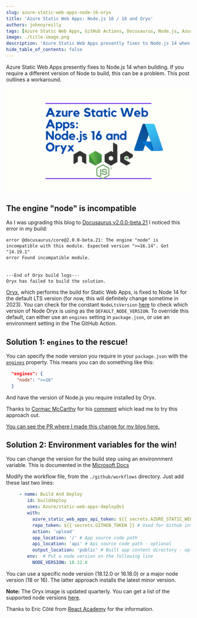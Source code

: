 ```yaml
---
slug: azure-static-web-apps-node-16-oryx
title: 'Azure Static Web Apps: Node.js 16 / 18 and Oryx'
authors: johnnyreilly
tags: [Azure Static Web Apps, GitHub Actions, Docusaurus, Node.js, Azure]
image: ./title-image.png
description: 'Azure Static Web Apps presently fixes to Node.js 14 when building. If you require a different version of Node to build, here is how.'
hide_table_of_contents: false
---
```


Azure Static Web Apps presently fixes to Node.js 14 when building. If you require a different version of Node to build, this can be a problem. This post outlines a workaround.

![title image reading "Azure Static Web Apps: Node.js 16 and Oryx" with Azure and Node.js logos](title-image.png)

<!--truncate-->

## The engine "node" is incompatible

As I was upgrading this blog to [Docusaurus v2.0.0-beta.21](https://github.com/facebook/docusaurus/releases/tag/v2.0.0-beta.21) I noticed this error in my build:

```shell
error @docusaurus/core@2.0.0-beta.21: The engine "node" is incompatible with this module. Expected version ">=16.14". Got "14.19.1"
error Found incompatible module.


---End of Oryx build logs---
Oryx has failed to build the solution.
```

[Oryx](https://github.com/microsoft/Oryx), which performs the build for Static Web Apps, is fixed to Node 14 for the default LTS version (for now, this will definitely change sometime in 2023). You can check for the constant `NodeLtsVersion` [here](https://github.com/microsoft/Oryx/blob/main/src/BuildScriptGenerator/Node/NodeConstants.cs) to check which version of Node Oryx is using as the `DEFAULT_NODE_VERSION`. To override this default, can either use an `engines` setting in `package.json`, or use an environment setting in the The GitHub Action.

## Solution 1: `engines` to the rescue!

You can specify the node version you require in your `package.json` with the [`engines`](https://docs.npmjs.com/cli/v7/configuring-npm/package-json#engines) property. This means you can do something like this:

```json
  "engines": {
    "node": ">=16"
  }
```

And have the version of Node.js you require installed by Oryx.

Thanks to [Cormac McCarthy](https://github.com/cormacpayne) for his [comment](https://github.com/Azure/static-web-apps/issues/694#issuecomment-1137492562) which lead me to try this approach out.

[You can see the PR where I made this change for my blog here.](https://github.com/johnnyreilly/blog.johnnyreilly.com/pull/228)

## Solution 2: Environment variables for the win!

You can change the version for the build step using an environnment variable. This is documented in the [Microsoft Docs](https://learn.microsoft.com/en-us/azure/developer/javascript/how-to/with-web-app/static-web-app-with-swa-cli/create-static-web-app)

Modify the workflow file, from the `./github/workflows` directory. Just add these last two lines:

```yaml
     - name: Build And Deploy
        id: builddeploy
        uses: Azure/static-web-apps-deploy@v1
        with:
          azure_static_web_apps_api_token: ${{ secrets.AZURE_STATIC_WEB_APPS_API_TOKEN_SAMPLE }}
          repo_token: ${{ secrets.GITHUB_TOKEN }} # Used for Github integrations (i.e. PR comments)
          action: 'upload'
          app_location: '/' # App source code path
          api_location: 'api' # Api source code path - optional
          output_location: 'public' # Built app content directory - optional
        env:  # Put a node version on the following line
          NODE_VERSION: 18.12.0
```

You can use a specific node version (18.12.0 or 16.18.0) or a major node version (18 or 16). The latter approach installs the latest minor version.

**Note:** The Oryx image is updated quarterly. You can get a list of the supported node versions [here](https://github.com/microsoft/Oryx/blob/main/doc/supportedPlatformVersions.md).

Thanks to Eric Côté from [React Academy](https://reactAcademy.live) for the information.
